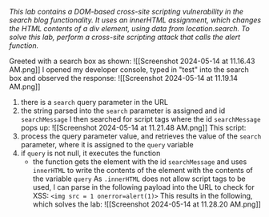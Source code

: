 *This lab contains a DOM-based cross-site scripting vulnerability in the search blog functionality. It uses an innerHTML assignment, which changes the HTML contents of a div element, using data from location.search.
To solve this lab, perform a cross-site scripting attack that calls the alert function.*

Greeted with a search box as shown:
![[Screenshot 2024-05-14 at 11.16.43 AM.png]]
I opened my developer console, typed in "test" into the search box and observed the response:
![[Screenshot 2024-05-14 at 11.19.14 AM.png]]
1. there is a `search` query parameter in the URL
2. the string parsed into the `search` parameter is assigned and id `searchMessage`
I then searched for script tags where the id `searchMessage` pops up:
![[Screenshot 2024-05-14 at 11.21.48 AM.png]]
This script:
1. process the query parameter value, and retrieves the value of the `search` parameter, where it is assigned to the `query` variable
2. if `query` is not null, it executes the function
	- the function gets the element with the id `searchMessage` and uses `innerHTML` to write the contents of the element with the contents of the variable `query`
As `.innerHTML` does not allow script tags to be used, I can parse in the following payload into the URL to check for XSS:
`<img src = 1 onerror=alert(1)>`
This results in the following, which solves the lab:
![[Screenshot 2024-05-14 at 11.28.20 AM.png]]
